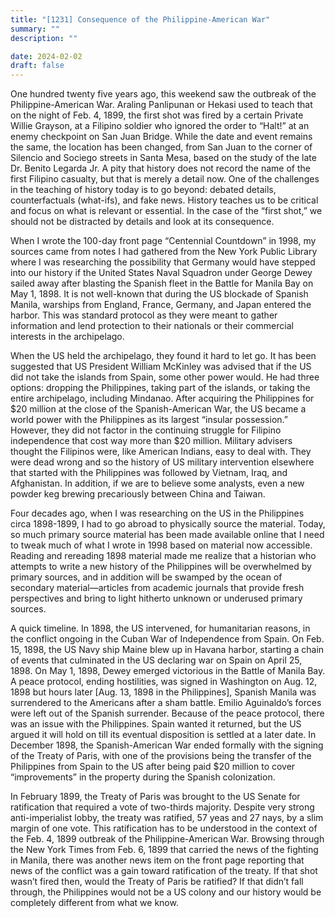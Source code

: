```yaml
---
title: "[1231] Consequence of the Philippine-American War"
summary: ""
description: ""

date: 2024-02-02
draft: false
---
```


One hundred twenty five years ago, this weekend saw the outbreak of the Philippine-American War. Araling Panlipunan or Hekasi used to teach that on the night of Feb. 4, 1899, the first shot was fired by a certain Private Willie Grayson, at a Filipino soldier who ignored the order to “Halt!” at an enemy checkpoint on San Juan Bridge. While the date and event remains the same, the location has been changed, from San Juan to the corner of Silencio and Sociego streets in Santa Mesa, based on the study of the late Dr. Benito Legarda Jr. A pity that history does not record the name of the first Filipino casualty, but that is merely a detail now. One of the challenges in the teaching of history today is to go beyond: debated details, counterfactuals (what-ifs), and fake news. History teaches us to be critical and focus on what is relevant or essential. In the case of the “first shot,” we should not be distracted by details and look at its consequence.

When I wrote the 100-day front page “Centennial Countdown” in 1998, my sources came from notes I had gathered from the New York Public Library where I was researching the possibility that Germany would have stepped into our history if the United States Naval Squadron under George Dewey sailed away after blasting the Spanish fleet in the Battle for Manila Bay on May 1, 1898. It is not well-known that during the US blockade of Spanish Manila, warships from England, France, Germany, and Japan entered the harbor. This was standard protocol as they were meant to gather information and lend protection to their nationals or their commercial interests in the archipelago.

When the US held the archipelago, they found it hard to let go. It has been suggested that US President William McKinley was advised that if the US did not take the islands from Spain, some other power would. He had three options: dropping the Philippines, taking part of the islands, or taking the entire archipelago, including Mindanao. After acquiring the Philippines for $20 million at the close of the Spanish-American War, the US became a world power with the Philippines as its largest “insular possession.” However, they did not factor in the continuing struggle for Filipino independence that cost way more than $20 million. Military advisers thought the Filipinos were, like American Indians, easy to deal with. They were dead wrong and so the history of US military intervention elsewhere that started with the Philippines was followed by Vietnam, Iraq, and Afghanistan. In addition, if we are to believe some analysts, even a new powder keg brewing precariously between China and Taiwan.

Four decades ago, when I was researching on the US in the Philippines circa 1898-1899, I had to go abroad to physically source the material. Today, so much primary source material has been made available online that I need to tweak much of what I wrote in 1998 based on material now accessible. Reading and rereading 1898 material made me realize that a historian who attempts to write a new history of the Philippines will be overwhelmed by primary sources, and in addition will be swamped by the ocean of secondary material—articles from academic journals that provide fresh perspectives and bring to light hitherto unknown or underused primary sources.

A quick timeline. In 1898, the US intervened, for humanitarian reasons, in the conflict ongoing in the Cuban War of Independence from Spain. On Feb. 15, 1898, the US Navy ship Maine blew up in Havana harbor, starting a chain of events that culminated in the US declaring war on Spain on April 25, 1898. On May 1, 1898, Dewey emerged victorious in the Battle of Manila Bay. A peace protocol, ending hostilities, was signed in Washington on Aug. 12, 1898 but hours later [Aug. 13, 1898 in the Philippines], Spanish Manila was surrendered to the Americans after a sham battle. Emilio Aguinaldo’s forces were left out of the Spanish surrender. Because of the peace protocol, there was an issue with the Philippines. Spain wanted it returned, but the US argued it will hold on till its eventual disposition is settled at a later date. In December 1898, the Spanish-American War ended formally with the signing of the Treaty of Paris, with one of the provisions being the transfer of the Philippines from Spain to the US after being paid $20 million to cover “improvements” in the property during the Spanish colonization.

In February 1899, the Treaty of Paris was brought to the US Senate for ratification that required a vote of two-thirds majority. Despite very strong anti-imperialist lobby, the treaty was ratified, 57 yeas and 27 nays, by a slim margin of one vote. This ratification has to be understood in the context of the Feb. 4, 1899 outbreak of the Philippine-American War. Browsing through the New York Times from Feb. 6, 1899 that carried the news of the fighting in Manila, there was another news item on the front page reporting that news of the conflict was a gain toward ratification of the treaty. If that shot wasn’t fired then, would the Treaty of Paris be ratified? If that didn’t fall through, the Philippines would not be a US colony and our history would be completely different from what we know.
